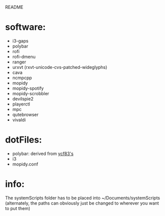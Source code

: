 README

# software: 

* i3-gaps
* polybar
* rofi
* rofi-dmenu
* ranger
* urxvt (rxvt-unicode-cvs-patched-wideglyphs)
* cava
* ncmpcpp
* mopidy
* mopidy-spotify
* mopidy-scrobbler
* devilspie2
* playerctl
* mpc
* qutebrowser
* vivaldi

# dotFiles:
* polybar: derived from [ycf83's](https://github.com/ycf83/dotfile)
* i3
* mopidy.conf

# info:

The systemScripts folder has to be placed into ~/Documents/systemScripts (alternately, the paths can obviously just be changed to wherever you want to put them)
